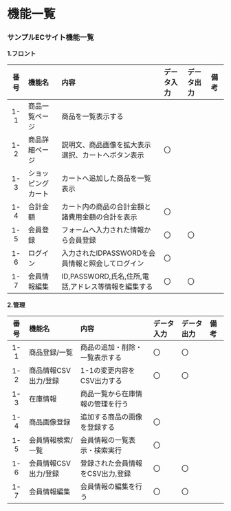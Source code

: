 # 機能一覧
### サンプルECサイト機能一覧

**1.フロント**

|番号|機能名|内容|データ入力|データ出力|備考
|:---:|:---|:---|:---|:---|:---|
|1-1|商品一覧ページ|商品を一覧表示する||||
|1-2|商品詳細ページ|説明文、商品画像を拡大表示<br>選択、カートへボタン表示|〇|||
|1-3|ショッピングカート|カートへ追加した商品を一覧表示||||
|1-4|合計金額|カート内の商品の合計金額と諸費用金額の合計を表示|〇|||
|1-5|会員登録|フォームへ入力された情報から会員登録|〇|〇||
|1-6|ログイン|入力されたIDPASSWORDを会員情報と照会してログイン|〇|||
|1-7|会員情報編集|ID,PASSWORD,氏名,住所,電話,アドレス等情報を編集する|〇|〇||

**2.管理**

|番号|機能名|内容|データ入力|データ出力|備考
|:---:|:---|:---|:---|:---|:---|
|1-1|商品登録/一覧|商品の追加・削除・一覧表示する|〇|〇||
|1-2|商品情報CSV出力/登録|1-1の変更内容をCSV出力する|〇|〇||
|1-3|在庫情報|商品一覧から在庫情報の管理を行う||||
|1-4|商品画像登録|追加する商品の画像を登録する|〇|||
|1-5|会員情報検索/一覧|会員情報の一覧表示・検索実行|〇|||
|1-6|会員情報CSV出力/登録|登録された会員情報をCSV出力,登録|〇|〇||
|1-7|会員情報編集|会員情報の編集を行う|〇|〇||
